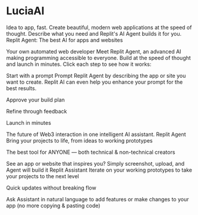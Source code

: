 # LuciaAI
Idea to app, fast.
Create beautiful, modern web applications at the speed of thought. Describe what you need and Replit's AI Agent builds it for you.
Replit Agent: The best AI for apps and websites

Your own automated web developer
Meet Replit Agent, an advanced AI making programming accessible to everyone. Build at the speed of thought and launch in minutes.
Click each step to see how it works:


Start with a prompt
Prompt Replit Agent by describing the app or site you want to create. Replit AI can even help you enhance your prompt for the best results.


Approve your build plan

Refine through feedback

Launch in minutes

The future of Web3 interaction in one intelligent AI assistant.
Replit Agent
Bring your projects to life, from ideas to working prototypes

The best tool for ANYONE — both technical & non-technical creators

See an app or website that inspires you?
Simply screenshot, upload, and Agent will build it
Replit Assistant
Iterate on your working prototypes to take your projects to the next level

Quick updates without breaking flow

Ask Assistant in natural language to add features or make changes to your app (no more copying & pasting code)
